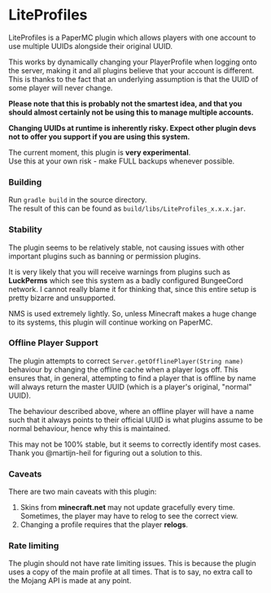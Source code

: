 # LiteProfiles

LiteProfiles is a PaperMC plugin which allows players with one account to use 
multiple UUIDs alongside their original UUID.

This works by dynamically changing your PlayerProfile when logging onto the
server, making it and all plugins believe that your account is different. This
is thanks to the fact that an underlying assumption is that the UUID of some
player will never change.

**Please note that this is probably not the smartest idea, and that you should
almost certainly not be using this to manage multiple accounts.**<br>

**Changing UUIDs at runtime is inherently risky. Expect other plugin devs
not to offer you support if you are using this system.**

The current moment, this plugin is **very experimental**.<br>
Use this at your own risk - make FULL backups whenever possible.

### Building

Run `gradle build` in the source directory.<br>
The result of this can be found as `build/libs/LiteProfiles_x.x.x.jar`.

### Stability

The plugin seems to be relatively stable, not causing issues with other
important plugins such as banning or permission plugins.

It is very likely that you will receive warnings from plugins such as
**LuckPerms** which see this system as a badly configured BungeeCord network.
I cannot really blame it for thinking that, since this entire setup is pretty
bizarre and unsupported.

NMS is used extremely lightly. So, unless Minecraft makes a huge change to 
its systems, this plugin will continue working on PaperMC.

### Offline Player Support

The plugin attempts to correct `Server.getOfflinePlayer(String name)` 
behaviour by changing the offline cache when a player logs off. This 
ensures that, in general, attempting to find a player that is offline 
by name will always return the master UUID (which is a player's original, 
"normal" UUID).

The behaviour described above, where an offline player will have a name
such that it always points to their official UUID is what plugins assume
to be normal behaviour, hence why this is maintained.

This may not be 100% stable, but it seems to correctly identify most cases.<br>
Thank you @martijn-heil for figuring out a solution to this.

### Caveats

There are two main caveats with this plugin:
1. Skins from **minecraft.net** may not update gracefully every time.
Sometimes, the player may have to relog to see the correct view.
2. Changing a profile requires that the player **relogs**.

### Rate limiting

The plugin should not have rate limiting issues. This is because the plugin
uses a copy of the main profile at all times. That is to say, no extra call
to the Mojang API is made at any point.